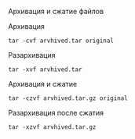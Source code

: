 Архивация и сжатие файлов

Архивация
```shell
tar -cvf arvhived.tar original
```

Разархивация
```shell
tar -xvf arvhived.tar
```

Архивация и сжатие
```shell
tar -czvf arvhived.tar.gz original
```

Разархивация после сжатия
```shell
tar -xzvf arvhived.tar.gz
```
